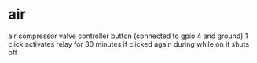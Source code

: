# air

air compressor valve controller
button (connected to gpio 4 and ground)
1 click activates relay for 30 minutes
if clicked again during while on it shuts off
